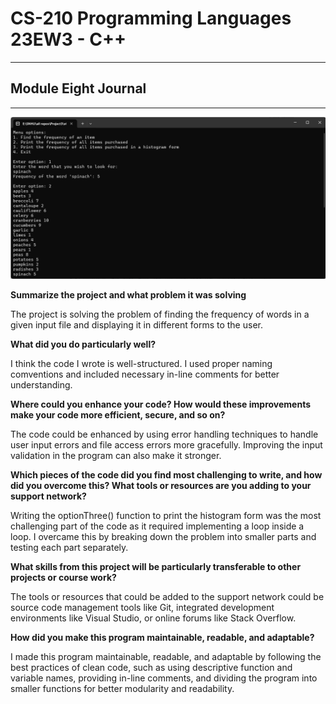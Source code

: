 # CS-210 Programming Languages 23EW3 - C++
---
## Module Eight Journal 
---

![Screenshot](https://github.com/Hong-Luu/CS-210-C-plus-plus/blob/main/Screenshot%202024-05-12%20143830.png)


**Summarize the project and what problem it was solving**

The project is solving the problem of finding the frequency of words in a given input file and displaying it in different forms to the user.

**What did you do particularly well?**

I think the code I wrote is well-structured. I used proper naming comventions and included necessary in-line comments for better understanding.

**Where could you enhance your code? How would these improvements make your code more efficient, secure, and so on?**

The code could be enhanced by using error handling techniques to handle user input errors and file access errors more gracefully. Improving the input validation in the program can also make it stronger.

**Which pieces of the code did you find most challenging to write, and how did you overcome this? What tools or resources are you adding to your support network?**

Writing the optionThree() function to print the histogram form was the most challenging part of the code as it required implementing a loop inside a loop. I overcame this by breaking down the problem into smaller parts and testing each part separately.

**What skills from this project will be particularly transferable to other projects or course work?**

The tools or resources that could be added to the support network could be source code management tools like Git, integrated development environments like Visual Studio, or online forums like Stack Overflow.

**How did you make this program maintainable, readable, and adaptable?** 

I made this program maintainable, readable, and adaptable by following the best practices of clean code, such as using descriptive function and variable names, providing in-line comments, and dividing the program into smaller functions for better modularity and readability. 
